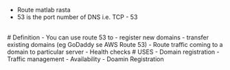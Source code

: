 - Route matlab rasta 
- 53 is the port number of DNS i.e. TCP - 53
<br>
# Definition 
- You can use route 53 to 
-   register new domains 
-   transfer existing domains (eg GoDaddy se AWS Route 53) 
-   Route traffic coming to a domain to particular server
-   Health checks
# USES
- Domain registration 
- Traffic management
- Availability
- Doamin Registration
